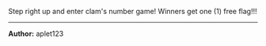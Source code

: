 Step right up and enter clam's number game! Winners get one (1) free flag!!!

---
**Author:** aplet123
